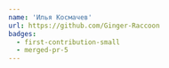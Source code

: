 ```yaml
---
name: 'Илья Космачев'
url: https://github.com/Ginger-Raccoon
badges:
  - first-contribution-small
  - merged-pr-5
---
```


